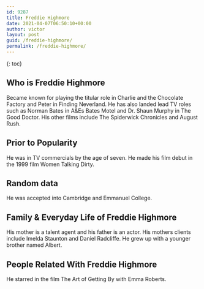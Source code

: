 ```yaml
---
id: 9287
title: Freddie Highmore
date: 2021-04-07T06:50:10+00:00
author: victor
layout: post
guid: /freddie-highmore/
permalink: /freddie-highmore/
---
```



{: toc}


## Who is Freddie Highmore



Became known for playing the titular role in Charlie and the Chocolate Factory and Peter in Finding Neverland. He has also landed lead TV roles such as Norman Bates in A&Es Bates Motel and Dr. Shaun Murphy in The Good Doctor. His other films include The Spiderwick Chronicles and August Rush. 

                
                
                
## Prior to Popularity



He was in TV commercials by the age of seven. He made his film debut in the 1999 film Women Talking Dirty. 

                
                
                
## Random data



He was accepted into Cambridge and Emmanuel College. 

                
                
                
## Family & Everyday Life of Freddie Highmore



His mother is a talent agent and his father is an actor. His mothers clients include Imelda Staunton and Daniel Radcliffe. He grew up with a younger brother named Albert.

                
                
                
## People Related With Freddie Highmore



He starred in the film The Art of Getting By with Emma Roberts.

                
              
            
          
          
          